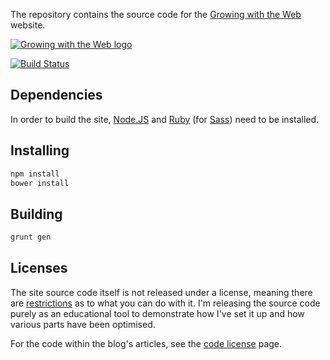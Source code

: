 The repository contains the source code for the [Growing with the Web][1] website.

[![Growing with the Web logo](http://www.growingwiththeweb.com/images/general/logo.png)][1]

[![Build Status](http://img.shields.io/travis/Tyriar/tyriar.github.io.svg?style=flat)](http://travis-ci.org/Tyriar/tyriar.github.io)

## Dependencies

In order to build the site, [Node.JS][4] and [Ruby][5] (for [Sass][6]) need to be installed.

## Installing

```bash
npm install
bower install
```

## Building

```bash
grunt gen
```

## Licenses

The site source code itself is not released under a license, meaning there are [restrictions][2] as to what you can do with it. I'm releasing the source code purely as an educational tool to demonstrate how I've set it up and how various parts have been optimised.

For the code within the blog's articles, see the [code license][3] page.



  [1]: http://www.growingwiththeweb.com/
  [2]: http://choosealicense.com/no-license/
  [3]: http://www.growingwiththeweb.com/p/code-license.html
  [4]: http://nodejs.org/
  [5]: https://www.ruby-lang.org/
  [6]: http://sass-lang.com/
